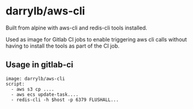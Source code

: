 # darrylb/aws-cli

Built from alpine with aws-cli and redis-cli tools installed. 

Used as image for Gitlab CI jobs to enable triggering aws cli calls without having to install the tools as part of the CI job.

## Usage in gitlab-ci

    image: darrylb/aws-cli
    script:
      - aws s3 cp ....
      - aws ecs update-task....
      - redis-cli -h $host -p 6379 FLUSHALL...